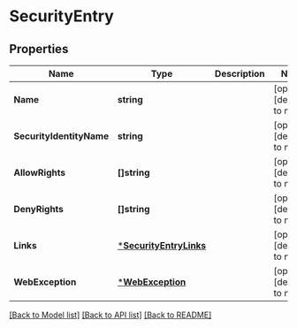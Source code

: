# SecurityEntry

## Properties
Name | Type | Description | Notes
------------ | ------------- | ------------- | -------------
**Name** | **string** |  | [optional] [default to null]
**SecurityIdentityName** | **string** |  | [optional] [default to null]
**AllowRights** | **[]string** |  | [optional] [default to null]
**DenyRights** | **[]string** |  | [optional] [default to null]
**Links** | [***SecurityEntryLinks**](SecurityEntryLinks.md) |  | [optional] [default to null]
**WebException** | [***WebException**](WebException.md) |  | [optional] [default to null]

[[Back to Model list]](../README.md#documentation-for-models) [[Back to API list]](../README.md#documentation-for-api-endpoints) [[Back to README]](../README.md)


